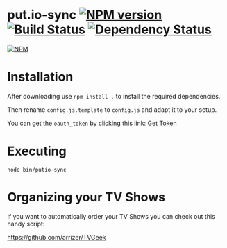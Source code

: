 put.io-sync [![NPM version](https://badge.fury.io/js/put.io-sync.svg)](http://badge.fury.io/js/put.io-sync) [![Build Status](https://secure.travis-ci.org/Pro/put.io-sync.svg)](http://travis-ci.org/Pro/put.io-sync) [![Dependency Status](https://david-dm.org/pro/put.io-sync.svg)](https://david-dm.org/pro/put.io-sync)
===========

[![NPM](https://nodei.co/npm/put.io-sync.png)](https://nodei.co/npm/put.io-sync/)

# Installation

After downloading use `npm install .` to install the required dependencies.

Then rename `config.js.template` to `config.js` and adapt it to your setup.

You can get the `oauth_token` by clicking this link: [Get Token](
https://api.put.io/v2/oauth2/authenticate?client_id=1159&response_type=code&redirect_uri=http://profanter.me/putio/node)

# Executing

`node bin/putio-sync`

# Organizing your TV Shows

If you want to automatically order your TV Shows you can check out this handy script:

https://github.com/arrizer/TVGeek
